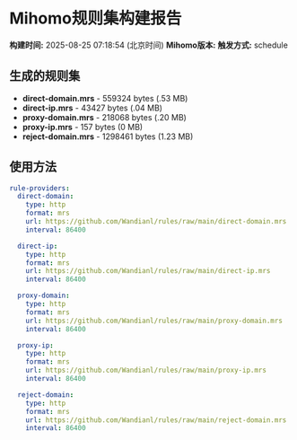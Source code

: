 # Mihomo规则集构建报告

**构建时间:** 2025-08-25 07:18:54 (北京时间)
**Mihomo版本:** 
**触发方式:** schedule

## 生成的规则集

- **direct-domain.mrs** - 559324 bytes (.53 MB)
- **direct-ip.mrs** - 43427 bytes (.04 MB)
- **proxy-domain.mrs** - 218068 bytes (.20 MB)
- **proxy-ip.mrs** - 157 bytes (0 MB)
- **reject-domain.mrs** - 1298461 bytes (1.23 MB)

## 使用方法

```yaml
rule-providers:
  direct-domain:
    type: http
    format: mrs
    url: https://github.com/Wandianl/rules/raw/main/direct-domain.mrs
    interval: 86400

  direct-ip:
    type: http
    format: mrs
    url: https://github.com/Wandianl/rules/raw/main/direct-ip.mrs
    interval: 86400

  proxy-domain:
    type: http
    format: mrs
    url: https://github.com/Wandianl/rules/raw/main/proxy-domain.mrs
    interval: 86400

  proxy-ip:
    type: http
    format: mrs
    url: https://github.com/Wandianl/rules/raw/main/proxy-ip.mrs
    interval: 86400

  reject-domain:
    type: http
    format: mrs
    url: https://github.com/Wandianl/rules/raw/main/reject-domain.mrs
    interval: 86400

```

